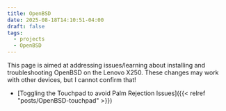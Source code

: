 ```yaml
---
title: OpenBSD
date: 2025-08-18T14:10:51-04:00
draft: false
tags:
  - projects
  - OpenBSD
---
```

This page is aimed at addressing issues/learning about installing and troubleshooting OpenBSD on the Lenovo X250. These changes may work with other devices, but I cannot confirm that!

* [Toggling the Touchpad to avoid Palm Rejection Issues]({{< relref "posts/OpenBSD-touchpad" >}})
